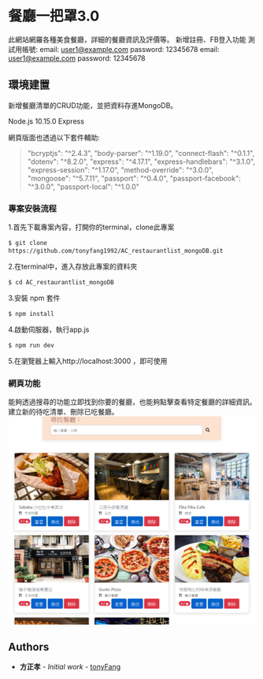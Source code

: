 # 餐廳一把罩3.0

此網站網羅各種美食餐廳，詳細的餐廳資訊及評價等。
新增註冊、FB登入功能
測試用帳號:
email: user1@example.com
password: 12345678
email: user1@example.com
password: 12345678


## 環境建置

新增餐廳清單的CRUD功能，並把資料存進MongoDB。

Node.js 10.15.0
Express

網頁版面也透過以下套件輔助:
> "bcryptjs": "^2.4.3",
> "body-parser": "^1.19.0",
> "connect-flash": "^0.1.1",
> "dotenv": "^8.2.0",
> "express": "^4.17.1",
> "express-handlebars": "^3.1.0",
> "express-session": "^1.17.0",
> "method-override": "^3.0.0",
> "mongoose": "^5.7.11",
> "passport": "^0.4.0",
> "passport-facebook": "^3.0.0",
> "passport-local": "^1.0.0"

### 專案安裝流程

1.首先下載專案內容，打開你的terminal，clone此專案
```
$ git clone https://github.com/tonyfang1992/AC_restaurantlist_mongoDB.git
```
2.在terminal中，進入存放此專案的資料夾
```
$ cd AC_restaurantlist_mongoDB
```
3.安裝 npm 套件
```
$ npm install 
```
4.啟動伺服器，執行app.js
```
$ npm run dev
```
5.在瀏覽器上輸入http://localhost:3000 ，即可使用


### 網頁功能
能夠透過搜尋的功能立即找到你要的餐廳，也能夠點擊查看特定餐廳的詳細資訊。
建立新的待吃清單、刪除已吃餐廳。
![image](https://github.com/tonyfang1992/AC_restaurantlist_mongoDB/blob/master/restaurantlist_mongodb.png)

## Authors

* **方正孝** - *Initial work* - [tonyFang](https://github.com/tonyfang1992)




